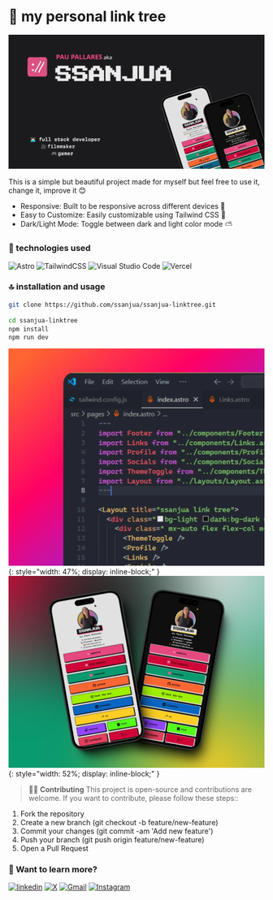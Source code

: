 # 🌟 my personal link tree 

![oG](/public/oG-ssanjuaLinks.webp)

This is a simple but beautiful project made for myself but feel free to use it, change it, improve it 😊

- Responsive: Built to be responsive across different devices 📲
- Easy to Customize: Easily customizable using Tailwind CSS 🌈
- Dark/Light Mode: Toggle between dark and light color mode ⛅


### 🚀 technologies used

![Astro](https://img.shields.io/badge/astro-%232C2052.svg?style=for-the-badge&logo=astro&logoColor=white) ![TailwindCSS](https://img.shields.io/badge/tailwindcss-%2338B2AC.svg?style=for-the-badge&logo=tailwind-css&logoColor=white)  ![Visual Studio Code](https://img.shields.io/badge/Visual%20Studio%20Code-0078d7.svg?style=for-the-badge&logo=visual-studio-code&logoColor=white) ![Vercel](https://img.shields.io/badge/vercel-%23000000.svg?style=for-the-badge&logo=vercel&logoColor=white)

### 🔝 installation and usage

```sh
git clone https://github.com/ssanjua/ssanjua-linktree.git
```

```sh
cd ssanjua-linktree
npm install
npm run dev
```
![vscode](public/vscode.webp){: style="width: 47%; display: inline-block;" } ![screenshot](public/mockup.webp){: style="width: 52%; display: inline-block;" }

> 🧑‍🚀 **Contributing** This project is open-source and contributions are welcome. If you want to contribute, please follow these steps::

1) Fork the repository
2) Create a new branch (git checkout -b feature/new-feature)
3) Commit your changes (git commit -am 'Add new feature')
4) Push your branch (git push origin feature/new-feature)
5) Open a Pull Request

### 👀 Want to learn more?

[![linkedin](https://img.shields.io/badge/linkedin-0A66C2?style=for-the-badge&logo=linkedin&logoColor=white)](https://www.linkedin.com/in/paupallares/) [![X](https://img.shields.io/badge/X-%23000000.svg?style=for-the-badge&logo=X&logoColor=white)](https://twitter.com/pupipallares) [![Gmail](https://img.shields.io/badge/Gmail-D14836?style=for-the-badge&logo=gmail&logoColor=white)](ppaupallares@gmail.com) [![Instagram](https://img.shields.io/badge/Instagram-%23E4405F.svg?style=for-the-badge&logo=Instagram&logoColor=white)](www.instagram.com/ppupipallares) 
